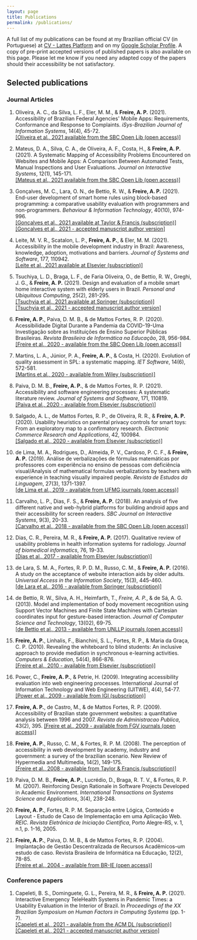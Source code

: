 ```yaml
---
layout: page
title: Publications
permalink: /publications/
---
```


A full list of my publications can be found at my Brazilian official CV (in Portuguese) at [CV - Lattes Platform](http://lattes.cnpq.br/8564844746819651) 
and on my [Google Scholar Profile](https://scholar.google.com/citations?user=8NrStEEAAAAJ&hl=en). A copy of pre-print accepted versions of published papers is 
also available on this page.  Please let me know if you need any adapted copy of the papers should their accessibility be not satisfactory.

## Selected publications

### Journal Articles

1. Oliveira, A. C., da Silva, L. F., Eler, M. M., & **Freire, A. P.** (2021). Accessibility of Brazilian Federal Agencies' Mobile Apps: Requirements, Conformance and Response to Complaints. *iSys-Brazilian Journal of Information Systems*, 14(4), 45-72.<br/>[[Oliveira et al., 2021 available from the SBC Open Lib (open access)]](https://sol.sbc.org.br/journals/index.php/isys/article/download/2016/1888)

2. Mateus, D. A., Silva, C. A., de Oliveira, A. F., Costa, H., & **Freire, A. P.** (2021). A Systematic Mapping of Accessibility Problems Encountered on Websites and Mobile Apps: A Comparison Between Automated Tests, Manual Inspections and User Evaluations. *Journal on Interactive Systems*, 12(1), 145-171.<br/> [[Mateus et al., 2021 available from the SBC Open Lib (open access)]](https://sol.sbc.org.br/journals/index.php/jis/article/view/1778)

3. Gonçalves, M. C., Lara, O. N., de Bettio, R. W., & **Freire, A. P.** (2021). End-user development of smart home rules using block-based programming: a comparative usability evaluation with programmers and non-programmers. *Behaviour & Information Technology*, 40(10), 974-996.<br/> [[Gonçalves et al., 2021 available at Taylor & Francis (subscription)]](https://doi.org/10.1080/0144929X.2021.1921028)<br/>[[Gonçalves et al., 2021 - accepted manuscript author version]](https://apfreire.github.io/papers/bit_end_user_development.pdf)

4. Leite, M. V. R., Scatalon, L. P., **Freire, A. P.**, & Eler, M. M. (2021). Accessibility in the mobile development industry in Brazil: Awareness, knowledge, adoption, motivations and barriers. *Journal of Systems and Software*, 177, 110942.<br/> [[Leite et al., 2021 available at Elsevier (subscription)]](https://doi.org/10.1016/j.jss.2021.110942)

5. Tsuchiya, L. D., Braga, L. F., de Faria Oliveira, O., de Bettio, R. W., Greghi, J. G., & **Freire, A. P.** (2021). Design and evaluation of a mobile smart home interactive system with elderly users in Brazil. *Personal and Ubiquitous Computing*, 25(2), 281-295.<br/>[[Tsuchyia et al., 2021 available at Springer (subscription)]](https://dx.doi.org/10.1007/s00779-020-01408-0)<br/>[[Tsuchyia et al., 2021 - accepted manuscript author version]](https://apfreire.github.io/papers/pauc_smart_home_elderly.pdf)

6. **Freire, A. P.**, Paiva, D. M. B., & de Mattos Fortes, R. P. (2020). Acessibilidade Digital Durante a Pandemia da COVID-19-Uma Investigação sobre as Instituições de Ensino Superior Públicas Brasileiras. *Revista Brasileira de Informática na Educação*, 28, 956-984.<br/>[[Freire et al., 2020 - available from the SBC Open Lib (open access)]](https://br-ie.org/pub/index.php/rbie/article/view/v28p956)

7. Martins, L. A., Júnior, P. A., **Freire, A. P.**, & Costa, H. (2020). Evolution of quality assessment in SPL: a systematic mapping. *IET Software*, 14(6), 572-581.<br/> [[Martins et al., 2020 - available from Wiley (subscription)]](https://ietresearch.onlinelibrary.wiley.com/doi/pdf/10.1049/iet-sen.2020.0037)

8. Paiva, D. M. B., **Freire, A. P.**, & de Mattos Fortes, R. P. (2021). Accessibility and software engineering processes: A systematic literature review. *Journal of Systems and Software*, 171, 110819.<br/>[[Paiva et al., 2020 - available from Elsevier (subscription)]](https://doi.org/10.1016/j.jss.2020.110819)

9. Salgado, A. L., de Mattos Fortes, R. P., de Oliveira, R. R., & **Freire, A. P.** (2020). Usability heuristics on parental privacy controls for smart toys: From an exploratory map to a confirmatory research. *Electronic Commerce Research and Applications*, 42, 100984.<br/>[[Salgado et al., 2020 - available from Elsevier (subscription)]](https://doi.org/10.1016/j.elerap.2020.100984)

10. de Lima, M. A., Rodrigues, D., Almeida, P. V., Cardoso, P. C. F., & **Freire, A. P.** (2019). Análise de verbalizações de fórmulas matemáticas por professores com experiência no ensino de pessoas com deficiência visual/Analysis of mathematical formulas verbalizations by teachers with experience in teaching visually impaired people. *Revista de Estudos da Linguagem*, 27(3), 1371-1397. <br/> [[de Lima et al., 2019 - available from UFMG journals (open access)]](http://dx.doi.org/10.17851/2237-2083.27.3.1371-1397)

11. Carvalho, L. P., Dias, F. S., & **Freire, A. P.** (2018). An analysis of five different native and web-hybrid platforms for building android apps and their accessibility for screen readers. *SBC Journal on Interactive Systems*, 9(3), 20-33.<br/> [[Carvalho et al., 2018 - available from the SBC Open Lib (open access)]](https://doi.org/10.5753/jis.2018.707)

12. Dias, C. R., Pereira, M. R., & **Freire, A. P.** (2017). Qualitative review of usability problems in health information systems for radiology. *Journal of biomedical informatics*, 76, 19-33.<br/>[[Dias et al., 2017 - available from Elsevier (subscription)]](https://doi.org/10.1016/j.jbi.2017.10.004)

13. de Lara, S. M. A., Fortes, R. P. D. M., Russo, C. M., & **Freire, A. P.** (2016). A study on the acceptance of website interaction aids by older adults. *Universal Access in the Information Society*, 15(3), 445-460.<br/>[[de Lara et al., 2016 - available from Springer (subscription)]](https://link.springer.com/article/10.1007/s10209-015-0419-y)

14. de Bettio, R. W., Silva, A. H., Heimfarth, T., *Freire, A. P.*, & de Sá, A. G. (2013). Model and implementation of body movement recognition using Support Vector Machines and Finite State Machines with Cartesian coordinates input for gesture-based interaction. *Journal of Computer Science and Technology*, 13(02), 69-75.<br/>[[de Bettio et al., 2013 - available from UNLLP journals (open access)]](http://journal.info.unlp.edu.ar/JCST/article/view/617)

15. **Freire, A. P.**, Linhalis, F., Bianchini, S. L., Fortes, R. P., & Maria da Graça, C. P. (2010). Revealing the whiteboard to blind students: An inclusive approach to provide mediation in synchronous e-learning activities. *Computers & Education*, 54(4), 866-876.<br/>[[Freire et al., 2010 - available from Elsevier (subscription)]](https://doi.org/10.1016/j.compedu.2009.09.016)

16. Power, C., **Freire, A. P.**, & Petrie, H. (2009). Integrating accessibility evaluation into web engineering processes. International Journal of Information Technology and Web Engineering (IJITWE), 4(4), 54-77.<br/>[[Power et al., 2009 - available from IGI (subscription)]](https://www.igi-global.com/article/...journal-information-technology-web/40344)

17. **Freire, A. P.**, de Castro, M., & de Mattos Fortes, R. P. (2009). Accessibility of Brazilian state government websites: a quantitative analysis between 1996 and 2007. *Revista de Administracao Publica*, 43(2), 395. [[Freire et al., 2009 - available from FGV journals (open access)]](https://www.proquest.com/docview/1643153700?pq-origsite=gscholar&fromopenview=true)

18. **Freire, A. P.**, Russo, C. M., & Fortes, R. P. M. (2008). The perception of accessibility in web development by academy, industry and government: a survey of the brazilian scenario. New Review of Hypermedia and Multimedia, 14(2), 149-175. <br/>[[Freire et al., 2008 - available from Taylor & Francis (subscription)]](https://doi.org/10.1080/13614560802624241)

19. Paiva, D. M. B., **Freire, A. P.**, Lucrédio, D., Braga, R. T. V., & Fortes, R. P. M. (2007). Reinforcing Design Rationale in Software Projects Developed in Academic Environment. *International Transactions on Systems Science and Applications*, 3(4), 238-248.

20. **Freire, A. P.**, Fortes, R. P. M. Separação entre Lógica, Conteúdo e Layout - Estudo de Caso de Implementação em uma Aplicação Web. *REIC. Revista Eletrônica de Iniciação Científica*, Porto Alegre-RS, v. 1, n.1, p. 1-16, 2005.

21. **Freire, A. P.**, Paiva, D. M. B., & de Mattos Fortes, R. P. (2004). Implantação de Gestão Descentralizada de Recursos Acadêmicos–um estudo de caso. Revista Brasileira de Informática na Educação, 12(2), 78-85.<br/>[[Freire et al., 2004 - available from BR-IE (open access)]](http://www.br-ie.org/pub/index.php/rbie/article/view/2188)

### Conference papers

1. Capeleti, B. S., Dominguete, G. L., Pereira, M. R., & **Freire, A. P.** (2021). Interactive Emergency TeleHealth Systems in Pandemic Times: a Usability Evaluation in the Interior of Brazil. In *Proceedings of the XX Brazilian Symposium on Human Factors in Computing Systems* (pp. 1-7).<br/>[[Capeleti et al., 2021 - available from the ACM DL (subscription)]](https://doi.org/10.1145/3472301.3484337)<br/>[[Capeleti et al., 2021 - accepted manuscript author version]](https://apfreire.github.io/papers/interactive_telehealth.pdf)
